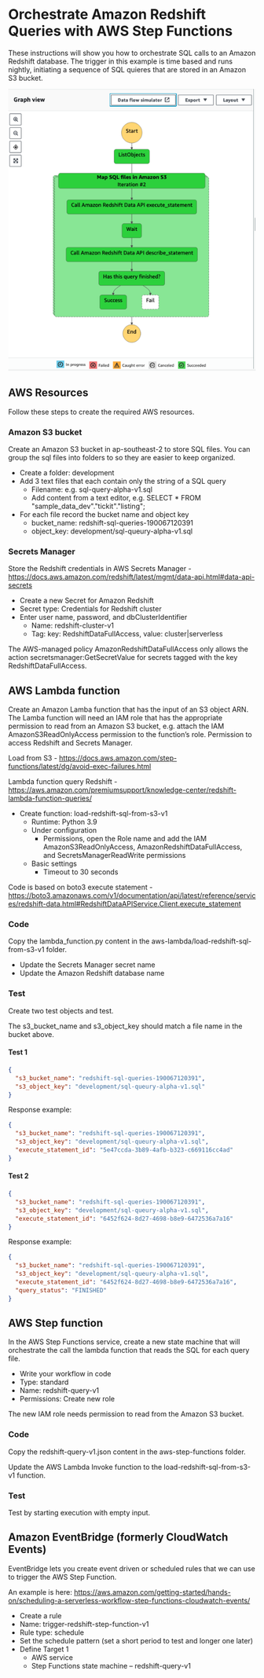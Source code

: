 # Orchestrate Amazon Redshift Queries with AWS Step Functions

These instructions will show you how to orchestrate SQL calls to an Amazon Redshift database. The trigger in this example is time based and runs nightly, initiating a sequence of SQL quieres that are stored in an Amazon S3 bucket. 

![Graph view of AWS step function](images/aws-step-function-01.png)

## AWS Resources

Follow these steps to create the required AWS resources.

### Amazon S3 bucket

Create an Amazon S3 bucket in ap-southeast-2 to store SQL files. You can group the sql files into folders to so they are easier to keep organized.

* Create a folder: development
* Add 3 text files that each contain only the string of a SQL query 
  * Filename: e.g. sql-query-alpha-v1.sql
  * Add content from a text editor, e.g. SELECT * FROM "sample_data_dev"."tickit"."listing";
* For each file record the bucket name and object key 
  * bucket_name: redshift-sql-queries-190067120391
  * object_key: development/sql-queury-alpha-v1.sql

### Secrets Manager

Store the Redshift credentials in AWS Secrets Manager - https://docs.aws.amazon.com/redshift/latest/mgmt/data-api.html#data-api-secrets

* Create a new Secret for Amazon Redshift
* Secret type: Credentials for Redshift cluster
* Enter user name, password, and dbClusterIdentifier
  * Name: redshift-cluster-v1
  * Tag: key: RedshiftDataFullAccess, value: cluster|serverless 

The AWS-managed policy AmazonRedshiftDataFullAccess only allows the action secretsmanager:GetSecretValue for secrets tagged with the key RedshiftDataFullAccess. 

## AWS Lambda function

Create an Amazon Lamba function that has the input of an S3 object ARN. The Lamba function will need an IAM role that has the appropriate permission to read from an Amazon S3 bucket, e.g. attach the IAM AmazonS3ReadOnlyAccess permission to the function’s role. Permission to access Redshift and Secrets Manager.

Load from S3 - https://docs.aws.amazon.com/step-functions/latest/dg/avoid-exec-failures.html

Lambda function query Redshift - https://aws.amazon.com/premiumsupport/knowledge-center/redshift-lambda-function-queries/ 

* Create function: load-redshift-sql-from-s3-v1
  * Runtime: Python 3.9
  * Under configuration 
    * Permissions, open the Role name and add the IAM AmazonS3ReadOnlyAccess, AmazonRedshiftDataFullAccess, and SecretsManagerReadWrite permissions
  * Basic settings 
    * Timeout to 30 seconds

Code is based on boto3 execute statement - https://boto3.amazonaws.com/v1/documentation/api/latest/reference/services/redshift-data.html#RedshiftDataAPIService.Client.execute_statement 

### Code

Copy the lambda_function.py content in the aws-lambda/load-redshift-sql-from-s3-v1 folder.

* Update the Secrets Manager secret name
* Update the Amazon Redshift database name

### Test

Create two test objects and test.

The s3_bucket_name and s3_object_key should match a file name in the bucket above.

#### Test 1

```json
{
  "s3_bucket_name": "redshift-sql-queries-190067120391",
  "s3_object_key": "development/sql-queury-alpha-v1.sql"
}
```
Response example:
```json
{
  "s3_bucket_name": "redshift-sql-queries-190067120391",
  "s3_object_key": "development/sql-queury-alpha-v1.sql",
  "execute_statement_id": "5e47ccda-3b89-4afb-b323-c669116cc4ad"
}
```

#### Test 2
```json
{
  "s3_bucket_name": "redshift-sql-queries-190067120391",
  "s3_object_key": "development/sql-queury-alpha-v1.sql",
  "execute_statement_id": "6452f624-8d27-4698-b8e9-6472536a7a16"
}
```
Response example:
```json
{
  "s3_bucket_name": "redshift-sql-queries-190067120391",
  "s3_object_key": "development/sql-queury-alpha-v1.sql",
  "execute_statement_id": "6452f624-8d27-4698-b8e9-6472536a7a16",
  "query_status": "FINISHED"
}
```


## AWS Step function

In the AWS Step Functions service, create a new state machine that will orchestrate the call the lambda function that reads the SQL for each query file.

* Write your workflow in code
* Type: standard
* Name: redshift-query-v1
* Permissions: Create new role

The new IAM role needs permission to read from the Amazon S3 bucket.

### Code

Copy the redshift-query-v1.json content in the aws-step-functions folder.

Update the AWS Lambda Invoke function to the load-redshift-sql-from-s3-v1 function.

### Test

Test by starting execution with empty input.

## Amazon EventBridge (formerly CloudWatch Events)

EventBridge lets you create event driven or scheduled rules that we can use to trigger the AWS Step Function.

An example is here: https://aws.amazon.com/getting-started/hands-on/scheduling-a-serverless-workflow-step-functions-cloudwatch-events/

* Create a rule
* Name: trigger-redshift-step-function-v1
* Rule type: schedule
* Set the schedule pattern (set a short period to test and longer one later)
* Define Target 1 
  * AWS service
  * Step Functions state machine – redshift-query-v1
